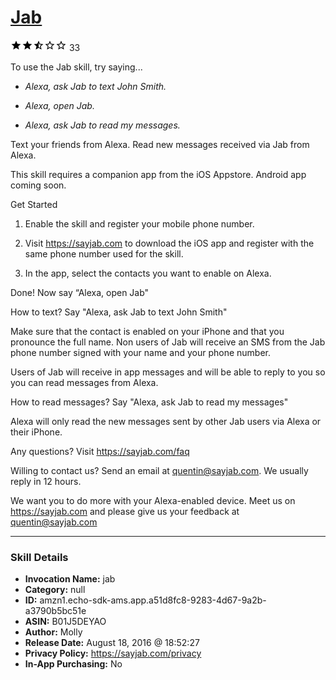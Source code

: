 # [Jab](http://alexa.amazon.com/#skills/amzn1.echo-sdk-ams.app.a51d8fc8-9283-4d67-9a2b-a3790b5bc51e)
![2.4 stars](../../images/ic_star_black_18dp_1x.png)![2.4 stars](../../images/ic_star_black_18dp_1x.png)![2.4 stars](../../images/ic_star_half_black_18dp_1x.png)![2.4 stars](../../images/ic_star_border_black_18dp_1x.png)![2.4 stars](../../images/ic_star_border_black_18dp_1x.png) 33

To use the Jab skill, try saying...

* *Alexa, ask Jab to text John Smith.*

* *Alexa, open Jab.*

* *Alexa, ask Jab to read my messages.*

Text your friends from Alexa.
Read new messages received via Jab from Alexa.

This skill requires a companion app from the iOS Appstore. 
Android app coming soon.


Get Started

1. Enable the skill and register your mobile phone number.

2. Visit https://sayjab.com to download the iOS app and register with the same phone number used for the skill.

3. In the app, select the contacts you want to enable on Alexa.

Done! Now say “Alexa, open Jab"


How to text?
Say "Alexa, ask Jab to text John Smith" 

Make sure that the contact is enabled on your iPhone and that you pronounce the full name.
Non users of Jab will receive an SMS from the Jab phone number signed with your name and your phone number.

Users of Jab will receive in app messages and will be able to reply to you so you can read messages from Alexa.


How to read messages?
Say "Alexa, ask Jab to read my messages"

Alexa will only read the new messages sent by other Jab users via Alexa or their iPhone.



Any questions? Visit https://sayjab.com/faq

Willing to contact us? Send an email at quentin@sayjab.com. We usually reply in 12 hours.


We want you to do more with your Alexa-enabled device.
Meet us on https://sayjab.com and please give us your feedback at quentin@sayjab.com

***

### Skill Details

* **Invocation Name:** jab
* **Category:** null
* **ID:** amzn1.echo-sdk-ams.app.a51d8fc8-9283-4d67-9a2b-a3790b5bc51e
* **ASIN:** B01J5DEYAO
* **Author:** Molly
* **Release Date:** August 18, 2016 @ 18:52:27
* **Privacy Policy:** https://sayjab.com/privacy
* **In-App Purchasing:** No
